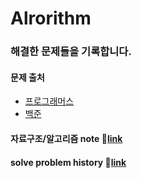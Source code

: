 # Alrorithm

### 해결한 문제들을 기록합니다.

#### 문제 출처
* [프로그래머스](https://programmers.co.kr/)
* [백준](https://www.acmicpc.net/)

#### 자료구조/알고리즘 note :eyes:[link](https://thundering-sailor-41c.notion.site/NOTE-6ed05c25b2ab4d0d857a60f7c7800071?pvs=4)
#### solve problem history :eyes:[link](https://thundering-sailor-41c.notion.site/solved-PROBLEM-f48241c9165e407b89bc61e8a8f65bd0?pvs=74)

